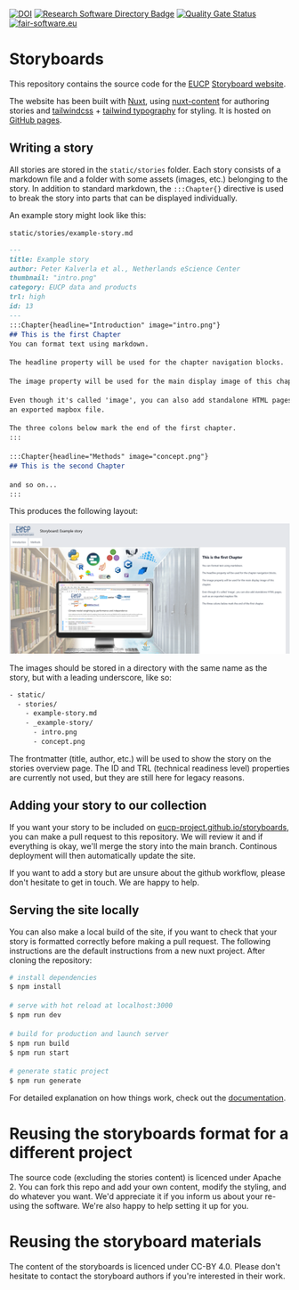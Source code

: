 [![DOI](https://zenodo.org/badge/DOI/10.5281/zenodo.5905676.svg)](https://doi.org/10.5281/zenodo.5905676)
[![Research Software Directory Badge](https://img.shields.io/badge/rsd-storyboards-00a3e3.svg)](https://www.research-software.nl/software/storyboards)
[![Quality Gate Status](https://sonarcloud.io/api/project_badges/measure?project=eucp-project_storyboards&metric=alert_status)](https://sonarcloud.io/summary/new_code?id=eucp-project_storyboards)
[![fair-software.eu](https://img.shields.io/badge/fair--software.eu-%E2%97%8F%20%20%E2%97%8F%20%20%E2%97%8F%20%20%E2%97%8F%20%20%E2%97%8B-yellow)](https://fair-software.eu)

# Storyboards

This repository contains the source code for the
[EUCP](https://www.eucp-project.eu/) [Storyboard
website](https://eucp-project.github.io/storyboards/).

The website has been built with [Nuxt](https://nuxtjs.org), using
[nuxt-content](https://content.nuxtjs.org/) for authoring stories and
[tailwindcss](https://tailwindcss.com/docs/installation) + [tailwind
typography](https://tailwindcss.com/docs/typography-plugin) for styling. It is
hosted on [GitHub pages](https://nuxtjs.org/deployments/github-pages/).

## Writing a story

All stories are stored in the `static/stories` folder. Each story consists of a
markdown file and a folder with some assets (images, etc.) belonging to the
story. In addition to standard markdown, the `:::Chapter{}` directive is used to
break the story into parts that can be displayed individually.

An example story might look like this:

`static/stories/example-story.md`
```markdown
---
title: Example story
author: Peter Kalverla et al., Netherlands eScience Center
thumbnail: "intro.png"
category: EUCP data and products
trl: high
id: 13
---
:::Chapter{headline="Introduction" image="intro.png"}
## This is the first Chapter
You can format text using markdown.

The headline property will be used for the chapter navigation blocks.

The image property will be used for the main display image of this chapter.

Even though it's called 'image', you can also add standalone HTML pages, such as
an exported mapbox file.

The three colons below mark the end of the first chapter.
:::

:::Chapter{headline="Methods" image="concept.png"}
## This is the second Chapter

and so on...
:::
```

This produces the following layout:

![Screenshot of example-story](example-story.png)

The images should be stored in a directory with the same name as the story, but
with a leading underscore, like so:

```bash
- static/
  - stories/
    - example-story.md
    - _example-story/
      - intro.png
      - concept.png
```

The frontmatter (title, author, etc.) will be used to show the story on the
stories overview page. The ID and TRL (technical readiness level) properties are
currently not used, but they are still here for legacy reasons.

## Adding your story to our collection

If you want your story to be included on
[eucp-project.github.io/storyboards](https://eucp-project.github.io/storyboards),
you can make a pull request to this repository. We will review it and if
everything is okay, we'll merge the story into the main branch. Continous
deployment will then automatically update the site.

If you want to add a story but are unsure about the github workflow, please
don't hesitate to get in touch. We are happy to help.

## Serving the site locally

You can also make a local build of the site, if you want to check that your
story is formatted correctly before making a pull request. The following
instructions are the default instructions from a new nuxt project. After cloning
the repository:

```bash
# install dependencies
$ npm install

# serve with hot reload at localhost:3000
$ npm run dev

# build for production and launch server
$ npm run build
$ npm run start

# generate static project
$ npm run generate
```

For detailed explanation on how things work, check out the [documentation](https://nuxtjs.org).

# Reusing the storyboards format for a different project

The source code (excluding the stories content) is licenced under Apache 2. You
can fork this repo and add your own content, modify the styling, and do whatever
you want. We'd appreciate it if you inform us about your re-using the software.
We're also happy to help setting it up for you.

# Reusing the storyboard materials
The content of the storyboards is licenced under CC-BY 4.0. Please don't
hesitate to contact the storyboard authors if you're interested in their work.
